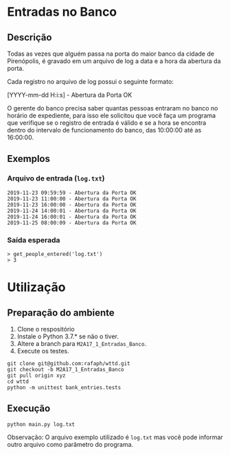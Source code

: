 # Entradas no Banco

## Descrição

Todas as vezes que alguém passa na porta do maior banco da cidade de
Pirenópolis, é gravado em um arquivo de log a data e a hora da
abertura da porta.

Cada registro no arquivo de log possui o seguinte formato:

[YYYY-mm-dd H:i:s] - Abertura da Porta OK

O gerente do banco precisa saber quantas pessoas entraram no banco
no horário de expediente, para isso ele solicitou que você faça um
programa que verifique se o registro de entrada é válido e se a
hora se encontra dentro do intervalo de funcionamento do banco, das
10:00:00 até as 16:00:00.

## Exemplos

### Arquivo de entrada (`log.txt`)

```
2019-11-23 09:59:59 - Abertura da Porta OK
2019-11-23 11:00:00 - Abertura da Porta OK
2019-11-23 16:00:00 - Abertura da Porta OK
2019-11-24 14:00:01 - Abertura da Porta OK
2019-11-24 16:00:01 - Abertura da Porta OK
2019-11-25 08:00:09 - Abertura da Porta OK
```

### Saída esperada

```
> get_people_entered('log.txt')
> 3
```

# Utilização

## Preparação do ambiente

1. Clone o respositório
2. Instale o Python 3.7.* se não o tiver.
3. Altere a branch para `M2A17_1_Entradas_Banco`.
4. Execute os testes.

```console
git clone git@github.com:rafaph/wttd.git
git checkout -b M2A17_1_Entradas_Banco
git pull origin xyz
cd wttd
python -m unittest bank_entries.tests
```

## Execução

```
python main.py log.txt
```

Observação: O arquivo exemplo utilizado é `log.txt` mas você
pode informar outro arquivo como parâmetro do programa.
